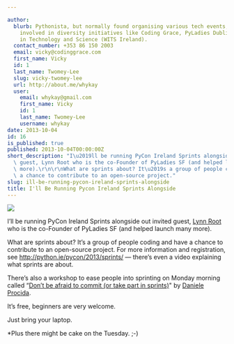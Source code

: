 ```yaml
---

author:
  blurb: Pythonista, but normally found organising various tech events, and now heavily
    involved in diversity initiatives like Coding Grace, PyLadies Dublin, and Women
    in Technology and Science (WITS Ireland).
  contact_number: +353 86 150 2003
  email: vicky@codinggrace.com
  first_name: Vicky
  id: 1
  last_name: Twomey-Lee
  slug: vicky-twomey-lee
  url: http://about.me/whykay
  user:
    email: whykay@gmail.com
    first_name: Vicky
    id: 1
    last_name: Twomey-Lee
    username: whykay
date: 2013-10-04
id: 16
is_published: true
published: 2013-10-04T00:00:00Z
short_description: "I\u2019ll be running PyCon Ireland Sprints alongside out invited\
  \ guest, Lynn Root who is the co-Founder of PyLadies SF (and helped launch many\
  \ more).\r\n\r\nWhat are sprints about? It\u2019s a group of people coding and have\
  \ a chance to contribute to an open-source project."
slug: ill-be-running-pycon-ireland-sprints-alongside
title: I'll Be Running Pycon Ireland Sprints Alongside
---
```


<img src="http://25.media.tumblr.com/7d78012e84eb130d3a28b921f88584a8/tumblr_mu5i16j7m71ryeu4co1_400.jpg"><br/><p>I&#8217;ll be running PyCon Ireland Sprints alongside out invited guest, <a href="http://www.roguelynn.com/" title="Lynn Root">Lynn Root </a>who is the co-Founder of PyLadies SF (and helped launch many more).</p>
<p><span>What are sprints about? It&#8217;s a group of people coding and have a chance to contribute to an open-source project. For more information and registration, see </span><span></span><a href="http://python.ie/pycon/2013/sprints/" title="PyCon Ireland Sprints - Tis Free!">http://python.ie/pycon/2013/sprints/</a><span> &#8212; there&#8217;s even a video explaining what sprints are about. </span></p>
<p><span>There&#8217;s also a workshop to ease people into sprinting on Monday morning called &#8220;</span><a href="http://python.ie/pycon/2013/talks/don_t_be_afraid_to_commit__or_take_part_in_the_sprints_/" title="Workshop by Daniele Procida: &quot;Don't be afraid to commit (or take part in the sprints)&quot;">Don&#8217;t be afraid to commit (or take part in sprints)</a><span>" by </span><span></span><a href="http://python.ie/pycon/2013/speakers/daniele_procida/" title="Daniele Procida">Daniele Procida</a><span>.</span></p>
<p>It&#8217;s free, beginners are very welcome.</p>
<p>Just bring your laptop.</p>
<p>*Plus there might be cake on the Tuesday. ;-)</p>
